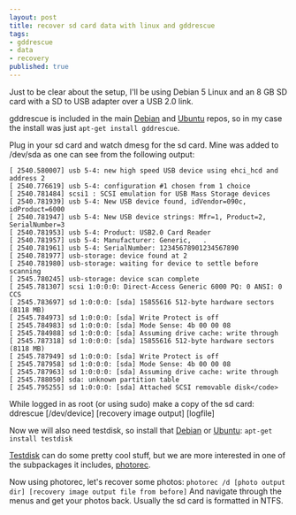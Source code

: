 ```yaml
---
layout: post
title: recover sd card data with linux and gddrescue
tags:
- gddrescue
- data
- recovery
published: true
---
```

Just to be clear about the setup, I'll be using Debian 5 Linux and an 8 GB SD card with a SD to USB adapter over a USB 2.0 link.

gddrescue is included in the main [Debian](http://packages.debian.org/search?keywords=gddrescue) and
[Ubuntu](http://packages.ubuntu.com/search?keywords=gddrescue) repos, so in my case the install was just
`apt-get install gddrescue`.

Plug in your sd card and watch dmesg for the sd card. Mine was added to /dev/sda as one can see from the following output:

    [ 2540.580007] usb 5-4: new high speed USB device using ehci_hcd and address 2
    [ 2540.776619] usb 5-4: configuration #1 chosen from 1 choice
    [ 2540.781484] scsi1 : SCSI emulation for USB Mass Storage devices
    [ 2540.781939] usb 5-4: New USB device found, idVendor=090c, idProduct=6000
    [ 2540.781947] usb 5-4: New USB device strings: Mfr=1, Product=2, SerialNumber=3
    [ 2540.781953] usb 5-4: Product: USB2.0 Card Reader
    [ 2540.781957] usb 5-4: Manufacturer: Generic,   .
    [ 2540.781961] usb 5-4: SerialNumber: 12345678901234567890
    [ 2540.781977] usb-storage: device found at 2
    [ 2540.781980] usb-storage: waiting for device to settle before scanning
    [ 2545.780245] usb-storage: device scan complete
    [ 2545.781307] scsi 1:0:0:0: Direct-Access Generic 6000 PQ: 0 ANSI: 0 CCS
    [ 2545.783697] sd 1:0:0:0: [sda] 15855616 512-byte hardware sectors (8118 MB)
    [ 2545.784973] sd 1:0:0:0: [sda] Write Protect is off
    [ 2545.784983] sd 1:0:0:0: [sda] Mode Sense: 4b 00 00 08
    [ 2545.784988] sd 1:0:0:0: [sda] Assuming drive cache: write through
    [ 2545.787318] sd 1:0:0:0: [sda] 15855616 512-byte hardware sectors (8118 MB)
    [ 2545.787949] sd 1:0:0:0: [sda] Write Protect is off
    [ 2545.787958] sd 1:0:0:0: [sda] Mode Sense: 4b 00 00 08
    [ 2545.787963] sd 1:0:0:0: [sda] Assuming drive cache: write through
    [ 2545.788050] sda: unknown partition table
    [ 2545.795255] sd 1:0:0:0: [sda] Attached SCSI removable disk</code>

While logged in as root (or using sudo) make a copy of the sd card: ddrescue [/dev/device] [recovery image output] [logfile]

Now we will also need testdisk, so install that [Debian](http://packages.debian.org/search?keywords=testdisk) or
[Ubuntu](http://packages.ubuntu.com/search?keywords=testdisk): `apt-get install testdisk`

[Testdisk](http://www.cgsecurity.org/wiki/TestDisk) can do some pretty cool stuff, but we are more
interested in one of the subpackages it includes, [photorec](http://www.cgsecurity.org/wiki/PhotoRec).

Now using photorec, let's recover some photos: `photorec /d [photo output dir] [recovery image output file from before]`
And navigate through the menus and get your photos back. Usually the sd card is formatted in NTFS.
